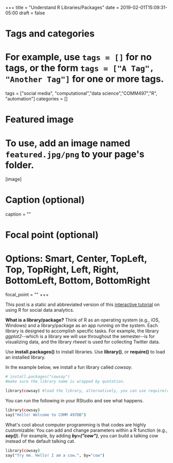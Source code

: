 +++
title = "Understand R Libraries/Packages"
date = 2019-02-01T15:09:31-05:00
draft = false

# Tags and categories
# For example, use `tags = []` for no tags, or the form `tags = ["A Tag", "Another Tag"]` for one or more tags.
tags = ["social media", "computational","data science","COMM497","R", "automation"]
categories = []

# Featured image
# To use, add an image named `featured.jpg/png` to your page's folder. 
[image]
  # Caption (optional)
  caption = ""

  # Focal point (optional)
  # Options: Smart, Center, TopLeft, Top, TopRight, Left, Right, BottomLeft, Bottom, BottomRight
  focal_point = ""
+++

This post is a static and abbreviated version of this [interactive tutorial](https://curiositybits.shinyapps.io/R_social_data_analytics/#section-librariespackages) on using R for social data analytics.

**What is a library/package?**
Think of R as an operating system (e.g., iOS, Windows) and a library/package as an app running on the system. Each library is designed to accomplish specific tasks. For example, the library _ggplot2_--which is a library we will use throughout the semester--is for visualizing data, and the library _rtweet_ is used for collecting Twitter data.

Use **install.packages()** to install libraries. 
Use **library()**, or **require()** to load an installed library. 

In the example below, we install a fun library called _cowsay_.  

```sh
# install.packages("cowsay") 
#make sure the library name is wrapped by quotation. 

library(cowsay) #load the library, alternatively, you can use require(cowsay)
```

You can run the following in your RStudio and see what happens.

```sh
library(cowsay)
say("Hello! Welcome to COMM 497DB")
```

What's cool about computer programming is that codes are highly customizable: You can add and change parameters within a R function (e.g., **_say()_**). For example, by adding **_by=("cow")_**, you can build a talking cow instead of the default talking cat. 

```sh
library(cowsay)
say("Try me. Hello! I am a cow.", by="cow")
```